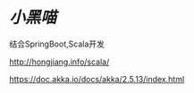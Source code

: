 # **_小黑喵_**

结合SpringBoot,Scala开发

http://hongjiang.info/scala/

https://doc.akka.io/docs/akka/2.5.13/index.html
